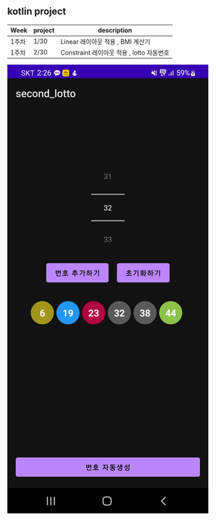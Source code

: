 ## kotlin project

| Week | project  | description |
| ------ | --- |----------- |
| 1주차 | 1/30 | Linear 레이아웃 적용 , BMI 계산기 |
| 1주차 | 2/30 | Constraint 레이아웃 적용 , lotto 자동번호 |

![이미지](/app/lotto1.jpeg)